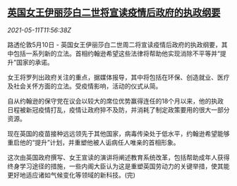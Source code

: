<!--1620734463000-->
[英国女王伊丽莎白二世将宣读疫情后政府的执政纲要](https://cn.reuters.com/article/uk-queen-post-covid-agenda-0511-idCNKBS2CS1DU)
------

<div><i>2021-05-11T11:56:38Z</i></div><p>路透伦敦5月10日 - 英国女王伊丽莎白二世周二将宣读疫情后政府的执政纲要，其中包括一系列新的立法。首相约翰逊希望这些法律将帮助他实现消除不平等并“提升”国家的承诺。</p><p>女王将罗列出政府关注的重点，据媒体报导，其中将包括在环保、创造就业、医疗及社会关怀方面的立法。受疫情影响，活动的仪式从简。</p><p>自从约翰逊的保守党在议会以较大的席位优势赢得连任的18个月以来，他的执政日程被新冠疫情打乱，疫情让政府猝不及防，并消耗了制定政策要用的很大一部分资源。</p><p>现在英国的疫苗接种远远领先于其他国家，病毒传染处于低水平，约翰逊希望能够重启他的“提升”计划，并重塑他被人诟病任人唯亲的首相形象。</p><p>这次由英国政府撰写、女王宣读的演讲将阐述教育系统改革，包括帮助成年人获得终身学习途径的措施，一些内阁大臣认为这是重塑英国劳动力的关键举措，使其能更好地适应诸如气候变化等领域的新科技。(完)</p>
